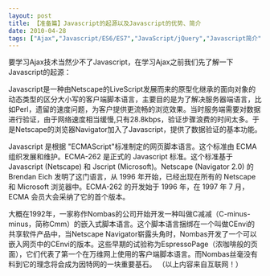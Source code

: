 ```yaml
---
layout: post
title: 【准备篇】Javascript的起源以及Javascript的优势、简介		
date: 2010-04-28
tags: ["Ajax","Javascript/ES6/ES7","JavaScript/jQuery","Javascript简介","PHP/ASP","前端"]
---
```


要学习Ajax技术当然少不了Javascript，在学习Ajax之前我们先了解一下Javascript的起源：

Javascript是一种由Netscape的LiveScript发展而来的原型化继承的面向对象的动态类型的区分大小写的客户端脚本语言，主要目的是为了解决服务器端语言，比如Perl，遗留的速度问题，为客户提供更流畅的浏览效果。当时服务端需要对数据进行验证，由于网络速度相当缓慢,只有28.8kbps，验证步骤浪费的时间太多。于是Netscape的浏览器Navigator加入了Javascript，提供了数据验证的基本功能。

Javascript 是根据 "ECMAScript"标准制定的网页脚本语言。这个标准由 ECMA 组织发展和维护。ECMA-262 是正式的 Javascript 标准。这个标准基于 Javascript (Netscape) 和 Jscript (Microsoft)。Netscape (Navigator 2.0) 的 Brendan Eich 发明了这门语言，从 1996 年开始，已经出现在所有的 Netscape 和 Microsoft 浏览器中。ECMA-262 的开发始于 1996 年，在 1997 年 7 月，ECMA 会员大会采纳了它的首个版本。

大概在1992年，一家称作Nombas的公司开始开发一种叫做C减减（C-minus-minus，简称Cmm）的嵌入式脚本语言。这个脚本语言捆绑在一个叫做CEnvi的共享软件产品中，当Netscape Navigator崭露头角时，Nombas开发了一个可以嵌入网页中的CEnvi的版本。这些早期的试验称为EspressoPage（浓咖啡般的页面），它们代表了第一个在万维网上使用的客户端脚本语言。而Nombas丝毫没有料到它的理念将会成为因特网的一块重要基石。
（以上内容来自互联网！）		